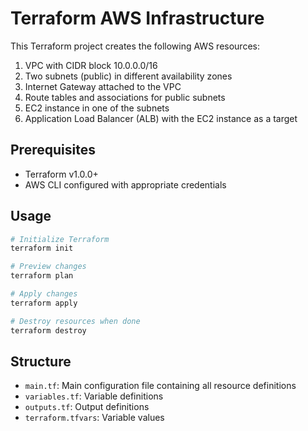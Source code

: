 # Terraform AWS Infrastructure

This Terraform project creates the following AWS resources:

1. VPC with CIDR block 10.0.0.0/16
2. Two subnets (public) in different availability zones
3. Internet Gateway attached to the VPC
4. Route tables and associations for public subnets
5. EC2 instance in one of the subnets
6. Application Load Balancer (ALB) with the EC2 instance as a target

## Prerequisites

- Terraform v1.0.0+
- AWS CLI configured with appropriate credentials

## Usage

```bash
# Initialize Terraform
terraform init

# Preview changes
terraform plan

# Apply changes
terraform apply

# Destroy resources when done
terraform destroy
```

## Structure

- `main.tf`: Main configuration file containing all resource definitions
- `variables.tf`: Variable definitions
- `outputs.tf`: Output definitions
- `terraform.tfvars`: Variable values
